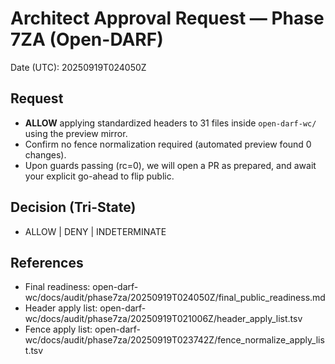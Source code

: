 # Architect Approval Request — Phase 7ZA (Open-DARF)
Date (UTC): 20250919T024050Z

## Request
- **ALLOW** applying standardized headers to 31 files inside `open-darf-wc/` using the preview mirror.
- Confirm no fence normalization required (automated preview found 0 changes).
- Upon guards passing (rc=0), we will open a PR as prepared, and await your explicit go-ahead to flip public.

## Decision (Tri-State)
- ALLOW | DENY | INDETERMINATE

## References
- Final readiness: open-darf-wc/docs/audit/phase7za/20250919T024050Z/final_public_readiness.md
- Header apply list: open-darf-wc/docs/audit/phase7za/20250919T021006Z/header_apply_list.tsv
- Fence apply list: open-darf-wc/docs/audit/phase7za/20250919T023742Z/fence_normalize_apply_list.tsv
